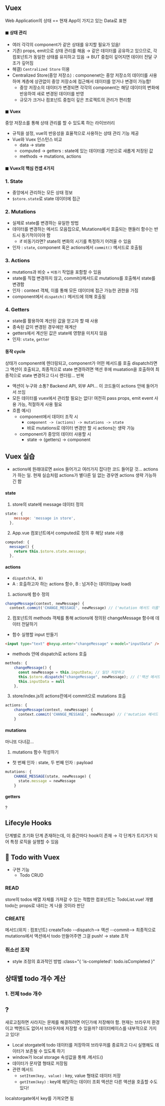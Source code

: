 ## Vuex
Web Application의 상태 == 현재 App이 가지고 있는 Data로 표현
#### ◼ 상태 관리
- 여러 각각의 component가 같은 상태를 유지할 필요가 있음!
- 기존) props, emit으로 상태 관리를 해옴 → 같은 데이터를 공유하고 있으므로, 각 컴포넌트가 동일한 상태를 유지하고 있음 → BUT 중첩이 깊어지면 데이터 전달 구조가 깊어짐
- 해결) `Centralized Store` 이용
- Centralized Store(중앙 저장소) : componenet는 중앙 저장소의 데이터를 사용하며 계층에 상관없이 중앙 저장소에 접근해서 데이터를 얻거나 변경이 가능함!
  - 중앙 저장소의 데이터가 변경되면 각각의 component는 해당 데이터의 변화에 반응하여 새로 변경된 데이터를 반영
  - 규모가 크거나 컴포넌트 중첩이 깊은 프로젝트의 관리가 편리함

#### ◼ Vuex
중앙 저장소를 통해 상태 관리를 할 수 있도록 하는 라이브러리
- 규칙을 설정, vue의 반응성을 효율적으로 사용하는 상태 관리 기능 제공
- Vue와 Vuex 인스턴스 비교
  - data → state
  - computed → getters : state에 있는 데이터를 기반으로 새롭게 저장된 값
  - methods → mutations, actions

#### ◼ Vuex의 핵심 컨셉 4가지
### 1. State
- 중앙에서 관리하는 모든 상태 정보
- `$store.state`로 state 데이터에 접근

### 2. Mutations
- 실제로 state를 변경하는 유일한 방법
- 데이터를 변경하는 메서드 모음집으로, Mutations에서 호출되는 핸들러 함수는 반드시 동기적이이야 함
  - if 비동기라면? state의 변화의 시기를 특정하기 어려울 수 있음
- 인자 : `state`, component 혹은 actions에서 `commit()` 메서드로 호출됨

### 3. Actions
- mutations과 비슷 + `비동기` 작업을 포함할 수 있음
- state를 직접 변경하지 않고, commit()메서드로 mutations를 호출해서 state를 변경함
- 인자 : context 객체, 이를 통해 모든 데이터에 접근 가능한 권한을 가짐
- component에서 `dispatch()` 메서드에 의해 호출됨

### 4. Getters
- state를 활용하여 계산된 값을 얻고자 할 때 사용
- 종속된 값이 변경된 경우에만 재계산
- getters에서 계산된 값은 state에 영향을 미치지 않음
- 인자: `state`, `getter`

#### 동작 cycle
상태가 component에 렌더링되고, component가 어떤 메서드를 호출 dispatch라면 그 액션이 호출되고, 최종적으로 state 변경하려면 액션 후에 muatation을 호출하여 최종적으로 state 변경하고 다시 렌더링... 반복
- 액션이 누구와 소통? Backend API, 외부 API... 이 코드들이 actions 안에 들어가서 쓰임
- 모든 데이터를 vuex에서 관리할 필요는 없다! 여전히 pass props, emit event 사용 가능, 적절하게 사용 필요
- 흐름 예시)
  - component에서 데이터 조작 시
    - `component -> (actions) -> mutations -> state`
    - 바로 mutations로 데이터 변경만 할 시 actions는 생략 가능
  - component가 중앙의 데이터 사용할 시
    - state -> (getters) -> component

## Vuex 실습
- actions에 원래대로면 axios 들어가고 여러가지 잡다한 코드 들어갈 것... actions가 하는 일. 현재 실습처럼 actions가 별다른 일 없는 경우엔 actions 생략 가능하긴 함

#### state
1. store의 state에 message 데이터 정의
```js
state: {
    message: 'message in store',
  },
```
2. App.vue 컴포넌트에서 computed로 정의 후 해당 state 사용
```js
computed: {
  message() {
    return this.$store.state.message;
  },
```

#### actions
- `dispatch(A, B)`
- A : 호출하고자 하는 actions 함수, B : 넘겨주는 데이터(pay load)

1. actions에 함수 정의
```js
changeMessage(context, newMessage) {
  context.commit('CHANGE_MESSAGE', newMessage) // ('mutation 메서드 이름', 추가데이터)
```
2. 컴포넌트의 methods 객체를 통해 actions에 정의된 changeMessage 함수에 데이터 전달하기
- 함수 실행할 input 만들기
```html
<input type="text" @keyup.enter="changeMessage" v-model="inputData" />
```
- methods 안에 dispatch로 actions 호출
```js
methods: {
    changeMessage() {
      const newMessage = this.inputData; // 일단 저장하고
      this.$store.dispatch("changeMessage", newMessage); // ('액션 메서드 이름', 추가데이터)
      this.inputData = null
    },
```
3. store/index.js의 actions란에서 commit으로 mutations 호출
```js
actions: {
    changeMessage(context, newMessage) {
      context.commit('CHANGE_MESSAGE', newMessage) // ('mutation 메서드 이름', 추가데이터)
    }
```

#### mutations
마니또 다녀감...
1. mutations 함수 작성하기
- 첫 번째 인자 : state, 두 번째 인자 : payload
```js
mutations: {
    CHANGE_MESSAGE(state, newMessage) {
      state.message = newMessage
    }
```

#### getters
?

## Lifecyle Hooks
단계별로 초기화 단계 존재하는데, 이 중간마다 hook이 존재 → 각 단계가 트리거가 되어 특정 로직을 실행할 수 있음

## 📌 Todo with Vuex
- 구현 기능
  - Todo CRUD

### READ
store의 todos 배열 자체를 가져갈 수 있는 적합한 컴포넌트는 TodoList.vue!
개별 todo는 props로 내리는 게 나을 것이라 판단

### CREATE
메서드(위치 : 컴포넌트) createTodo --dispatch--> 액션 --commit--> 최종적으로 mutations에서 액션에서 todo 만들어주면 그걸 push! -> state 조작

### 취소선 조작
- style 조정의 효과적인 방법
:class="{ 'is-completed': todo.isCompleted }"

## 상태별 todo 개수 계산
### 1. 전체 todo 개수

## ?
새로고침하면 사라지는 문제를 해결하려면 어딘가에 저장해야 함. 현재는 브라우저 환경이고 백엔드도 없어서 브라우저에 저장할 수 있을까? 데이터베이스를 내부적으로 가지고 있다!
- Local storgate에 todo 데이터를 저장하여 브라우저를 종료하고 다시 실행해도 데이터가 보존될 수 있도록 하기
- window가 local storage 속성값을 통해 .메서드()
- 데이터가 문자열 형태로 저장됨
- 관련 메서드
  - `setItem(key, value)` : key, value 형태로 데이터 저장
  - `getItem(key)` : key에 해당하는 데이터 조회
액션은 다른 액션을 호출할 수도 있다!

localstorgate에서 key를 가져오면 됨